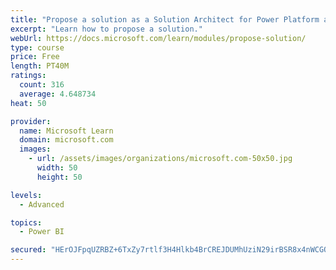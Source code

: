 ```yaml
---
title: "Propose a solution as a Solution Architect for Power Platform and Dynamics 365"
excerpt: "Learn how to propose a solution."
webUrl: https://docs.microsoft.com/learn/modules/propose-solution/
type: course
price: Free
length: PT40M
ratings:
  count: 316
  average: 4.648734
heat: 50

provider:
  name: Microsoft Learn
  domain: microsoft.com
  images:
    - url: /assets/images/organizations/microsoft.com-50x50.jpg
      width: 50
      height: 50

levels:
  - Advanced

topics:
  - Power BI

secured: "HErOJFpqUZRBZ+6TxZy7rtlf3H4Hlkb4BrCREJDUMhUziN29irBSR8x4nWCGQacc8URp1jAu6VIlDAt/E1BQ2hPxjvbn9s7fU7aI7lygUXc/2I0zY0lwTSNhUuSGNNSqMlWEONCActJynt/TNOwrQEIbs/ciyZhGvp17wmgvl0EffdsJmRZ1/z1WTsja+WQaA7Pw7A6P5LFkEnKdXgY1GshbMpfL6F0cZCUfAbmuoCaLwO+WggcOdNUi5EAPzGYucgzVYBb3DfsJfM0lcL5/hxZtpA+H1TEhXh9gUGnfddqWHKGm/w4XKVJT1vhrkKYaxPLtz2wlXDZ++6QlpsMqdKskoGbEjs0ZLsp3vqN2rAqnKuHZXDgSF4pi91HW/0biR2sIHUia1iEmvnHencA9KslNBF5xl85LVGYcGymajrs=;Ou5S7E3D/N+SYtgh+38ZHQ=="
---
```


